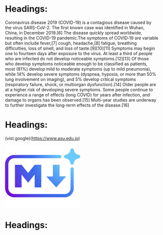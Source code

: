 # Headings:

Coronavirus disease 2019 (COVID-19) is a contagious disease caused by the virus SARS-CoV-2. The first known case was identified in Wuhan, China, in December 2019.[6] The disease quickly spread worldwide, resulting in the COVID-19 pandemic.The symptoms of COVID‑19 are variable but often include fever,[7] cough, headache,[8] fatigue, breathing difficulties, loss of smell, and loss of taste.[9][10][11] Symptoms may begin one to fourteen days after exposure to the virus. At least a third of people who are infected do not develop noticeable symptoms.[12][13] Of those who develop symptoms noticeable enough to be classified as patients, most (81%) develop mild to moderate symptoms (up to mild pneumonia), while 14% develop severe symptoms (dyspnea, hypoxia, or more than 50% lung involvement on imaging), and 5% develop critical symptoms (respiratory failure, shock, or multiorgan dysfunction).[14] Older people are at a higher risk of developing severe symptoms. Some people continue to experience a range of effects (long COVID) for years after infection, and damage to organs has been observed.[15] Multi-year studies are underway to further investigate the long-term effects of the disease.[16]

# Headings:


(vist.google)(https://www.asu.edu.jo)

![photo](images.jpg)


# Headings:

